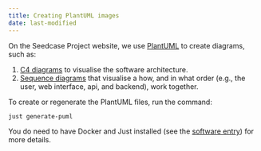 ```yaml
---
title: Creating PlantUML images
date: last-modified
---
```


On the Seedcase Project website, we use [PlantUML](https://plantuml.com) to create diagrams, such as:

1. [C4 diagrams](https://c4model.com) to visualise the software architecture.
2. [Sequence diagrams](https://plantuml.com/sequence-diagram) that visualise a how, and in what order (e.g., the user, web interface, api, and backend), work together.

To create or regenerate the PlantUML files, run the command:

``` bash
just generate-puml
```

You do need to have Docker and Just installed (see the [software
entry](software.md)) for more details.
